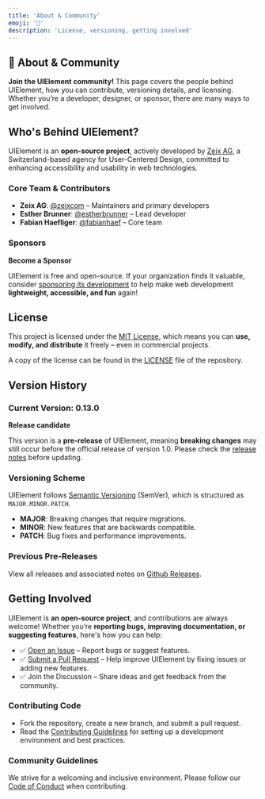 ```yaml
---
title: 'About & Community'
emoji: '🤝'
description: 'License, versioning, getting involved'
---
```


<section class="hero">

# 🤝 About & Community

<p class="lead"><strong>Join the UIElement community!</strong> This page covers the people behind UIElement, how you can contribute, versioning details, and licensing. Whether you’re a developer, designer, or sponsor, there are many ways to get involved.</p>
</section>

<section>

## Who's Behind UIElement?

UIElement is an **open-source project**, actively developed by [Zeix AG](https://zeix.com), a Switzerland-based agency for User-Centered Design, committed to enhancing accessibility and usability in web technologies.

### Core Team & Contributors

- **Zeix AG**: [@zeixcom](https://github.com/zeixcom) – Maintainers and primary developers
- **Esther Brunner**: [@estherbrunner](https://github.com/estherbrunner) – Lead developer
- **Fabian Haefliger**: [@fabianhaef](https://github.com/fabianhaef) – Core team

### Sponsors

<callout-box class="note">

**Become a Sponsor**

UIElement is free and open-source. If your organization finds it valuable, consider [sponsoring its development](info@zeix.com) to help make web development **lightweight, accessible, and fun** again!

</callout-box>

</section>

<section>

## License

This project is licensed under the [MIT License](https://opensource.org/licenses/MIT), which means you can **use, modify, and distribute** it freely – even in commercial projects.

A copy of the license can be found in the [LICENSE](https://github.com/zeixcom/ui-element/blob/main/LICENSE) file of the repository.

</section>

<section>

## Version History

### Current Version: 0.13.0

<callout-box class="caution">

**Release candidate**

This version is a **pre-release** of UIElement, meaning **breaking changes** may still occur before the official release of version 1.0. Please check the [release notes](https://github.com/zeixcom/ui-element/releases) before updating.

</callout-box>

### Versioning Scheme

UIElement follows [Semantic Versioning](https://semver.org/) (SemVer), which is structured as <code>MAJOR.MINOR.PATCH</code>.

- **MAJOR**: Breaking changes that require migrations.
- **MINOR**: New features that are backwards compatible.
- **PATCH**: Bug fixes and performance improvements.

### Previous Pre-Releases

View all releases and associated notes on [Github Releases](https://github.com/zeixcom/ui-element/releases).

</section>

<section>

## Getting Involved

UIElement is **an open-source project**, and contributions are always welcome! Whether you’re **reporting bugs, improving documentation, or suggesting features**, here's how you can help:

- ✅ [Open an Issue](https://github.com/zeixcom/ui-element/issues) – Report bugs or suggest features.
- ✅ [Submit a Pull Request](https://github.com/zeixcom/ui-element/blob/main/CONTRIBUTING.md) – Help improve UIElement by fixing issues or adding new features.
- ✅ Join the Discussion – Share ideas and get feedback from the community.

### Contributing Code

- Fork the repository, create a new branch, and submit a pull request.
- Read the [Contributing Guidelines](https://github.com/zeixcom/ui-element/blob/main/CONTRIBUTING.md) for setting up a development environment and best practices.

### Community Guidelines

We strive for a welcoming and inclusive environment. Please follow our [Code of Conduct](https://github.com/zeixcom/ui-element/blob/main/CODE_OF_CONDUCT.md) when contributing.

</section>
